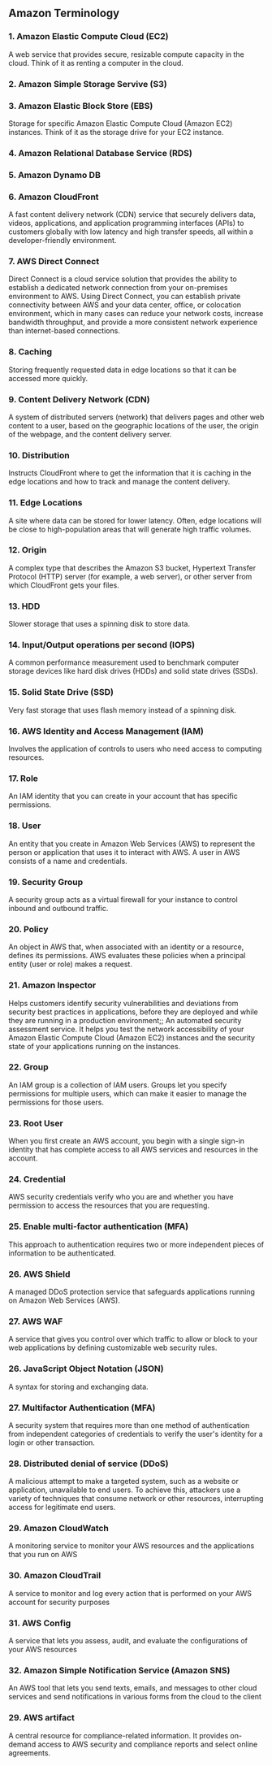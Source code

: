 ## Amazon Terminology
### 1. Amazon Elastic Compute Cloud (EC2)
A web service that provides secure, resizable compute capacity in the cloud. Think of it as renting a computer in the cloud.
### 2. Amazon Simple Storage Servive (S3)

### 3. Amazon Elastic Block Store (EBS)
Storage for specific Amazon Elastic Compute Cloud (Amazon EC2) instances. Think of it as the storage drive for your EC2 instance.

### 4. Amazon Relational Database Service (RDS)

### 5. Amazon Dynamo DB

### 6. Amazon CloudFront
A fast content delivery network (CDN) service that securely delivers data, videos, applications, and application programming interfaces (APIs) to customers globally with low latency and high transfer speeds, all within a developer-friendly environment.

### 7. AWS Direct Connect
Direct Connect is a cloud service solution that provides the ability to establish a dedicated network connection from your on-premises environment to AWS. Using Direct Connect, you can establish private connectivity between AWS and your data center, office, or colocation environment, which in many cases can reduce your network costs, increase bandwidth throughput, and provide a more consistent network experience than internet-based connections.

### 8. Caching
Storing frequently requested data in edge locations so that it can be accessed more quickly.

### 9. Content Delivery Network (CDN)
A system of distributed servers (network) that delivers pages and other web content to a user, based on the geographic locations of the user, the origin of the webpage, and the content delivery server.

### 10. Distribution
Instructs CloudFront where to get the information that it is caching in the edge locations and how to track and manage the content delivery.

### 11. Edge Locations
A site where data can be stored for lower latency. Often, edge locations will be close to high-population areas that will generate high traffic volumes.

### 12. Origin
A complex type that describes the Amazon S3 bucket, Hypertext Transfer Protocol (HTTP) server (for example, a web server), or other server from which CloudFront gets your files.
### 13. HDD
Slower storage that uses a spinning disk to store data.

### 14. Input/Output operations per second (IOPS)
A common performance measurement used to benchmark computer storage devices like hard disk drives (HDDs) and solid state drives (SSDs).

### 15. Solid State Drive (SSD)
Very fast storage that uses flash memory instead of a spinning disk.

### 16. AWS Identity and Access Management (IAM)
Involves the application of controls to users who need access to computing resources.

### 17. Role
An IAM identity that you can create in your account that has specific permissions.

### 18. User
An entity that you create in Amazon Web Services (AWS) to represent the person or application that uses it to interact with AWS. A user in AWS consists of a name and credentials.

### 19. Security Group
A security group acts as a virtual firewall for your instance to control inbound and outbound traffic.

### 20. Policy
An object in AWS that, when associated with an identity or a resource, defines its permissions. AWS evaluates these policies when a principal entity (user or role) makes a request.

### 21. Amazon Inspector
Helps customers identify security vulnerabilities and deviations from security best practices in applications, before they are deployed and while they are running in a production environment;; An automated security assessment service. It helps you test the network accessibility of your Amazon Elastic Compute Cloud (Amazon EC2) instances and the security state of your applications running on the instances.

### 22. Group
An IAM group is a collection of IAM users. Groups let you specify permissions for multiple users, which can make it easier to manage the permissions for those users.

### 23. Root User
When you first create an AWS account, you begin with a single sign-in identity that has complete access to all AWS services and resources in the account.

### 24. Credential
AWS security credentials verify who you are and whether you have permission to access the resources that you are requesting.

### 25. Enable multi-factor authentication (MFA)
This approach to authentication requires two or more independent pieces of information to be authenticated.

### 26. AWS Shield
A managed DDoS protection service that safeguards applications running on Amazon Web Services (AWS).

### 27. AWS WAF
A service that gives you control over which traffic to allow or block to your web applications by defining customizable web security rules.

### 26. JavaScript Object Notation (JSON)
A syntax for storing and exchanging data.

### 27. Multifactor Authentication (MFA)
A security system that requires more than one method of authentication from independent categories of credentials to verify the user's identity for a login or other transaction.

### 28. Distributed denial of service (DDoS)
A malicious attempt to make a targeted system, such as a website or application, unavailable to end users. To achieve this, attackers use a variety of techniques that consume network or other resources, interrupting access for legitimate end users.

### 29. Amazon CloudWatch
A monitoring service to monitor your AWS resources and the applications that you run on AWS

### 30. Amazon CloudTrail
A service to monitor and log every action that is performed on your AWS account for security purposes

### 31. AWS Config
A service that lets you assess, audit, and evaluate the configurations of your AWS resources

### 32. Amazon Simple Notification Service (Amazon SNS)
An AWS tool that lets you send texts, emails, and messages to other cloud services and send notifications in various forms from the cloud to the client


### 29. AWS artifact
A central resource for compliance-related information. It provides on-demand access to AWS security and compliance reports and select online agreements.
